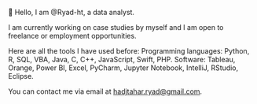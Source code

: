 👋 Hello, I am @Ryad-ht, a data analyst.

I am currently working on case studies by myself and I am open to freelance or employment opportunities.

Here are all the tools I have used before:
Programming languages: Python, R, SQL, VBA, Java, C, C++, JavaScript, Swift, PHP.
Software: Tableau, Orange, Power BI, Excel, PyCharm, Jupyter Notebook, IntelliJ, RStudio, Eclipse.

You can contact me via email at hadjtahar.ryad@gmail.com.
 
